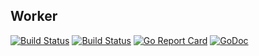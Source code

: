 ## Worker
[![Build Status](https://travis-ci.org/guilhermehubner/worker.svg?branch=master)](https://travis-ci.org/guilhermehubner/worker)
[![Build Status](https://travis-ci.org/guilhermehubner/worker.svg?branch=master)](https://travis-ci.org/guilhermehubner/worker)
[![Go Report Card](https://goreportcard.com/badge/github.com/guilhermehubner/worker)](https://goreportcard.com/report/github.com/guilhermehubner/worker)
[![GoDoc](https://godoc.org/github.com/guilhermehubner/worker?status.svg)](https://godoc.org/github.com/guilhermehubner/worker)
